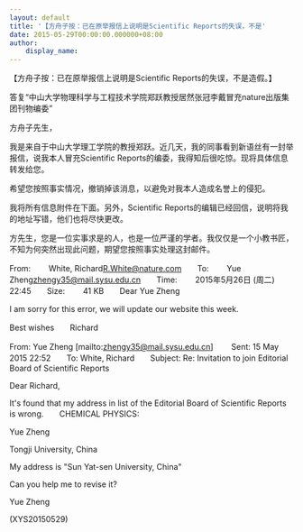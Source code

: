 ```yaml
---
layout: default
title: '【方舟子按：已在原举报信上说明是Scientific Reports的失误，不是'
date: 2015-05-29T00:00:00.000000+08:00
author:
    display_name: 
---
```


【方舟子按：已在原举报信上说明是Scientific Reports的失误，不是造假。】

答复“中山大学物理科学与工程技术学院郑跃教授居然张冠李戴冒充nature出版集团刊物编委”

方舟子先生，

我是来自于中山大学理工学院的教授郑跃。近几天，我的同事看到新语丝有一封举报信，说我本人冒充Scientific Reports的编委，我得知后很吃惊。现将具体信息转发给您。

希望您按照事实情况，撤销掉该消息，以避免对我本人造成名誉上的侵犯。

我将所有信息附件在下面。另外，Scientific Reports的编辑已经回信，说明将我的地址写错，他们也将尽快更改。

方先生，您是一位实事求是的人，也是一位严谨的学者。我仅仅是一个小教书匠，不知为何突然出现此问题，期望您按照事实处理这封邮件。

From: 　　White, Richard<R.White@nature.com>　　To: 　　Yue Zheng<zhengy35@mail.sysu.edu.cn>　　Time: 　　2015年5月26日 (周二) 22:45　　Size: 　　41 KB　　Dear Yue Zheng

I am sorry for this error, we will update our website this week.

Best wishes　　Richard

From: Yue Zheng [mailto:zhengy35@mail.sysu.edu.cn] 　　Sent: 15 May 2015 22:52　　To: White, Richard　　Subject: Re: Invitation to join Editorial Board of Scientific Reports

Dear Richard,

It's found that my address in list of the Editorial Board of Scientific Reports is wrong.　　CHEMICAL PHYSICS:

Yue Zheng

Tongji University, China

My address is "Sun Yat-sen University, China"

Can you help me to revise it?

Yue Zheng

(XYS20150529)


